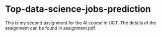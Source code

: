 # Top-data-science-jobs-prediction

This is my second assignment for the AI course in UCT. The details of the assignment can be found in assignment.pdf. 

